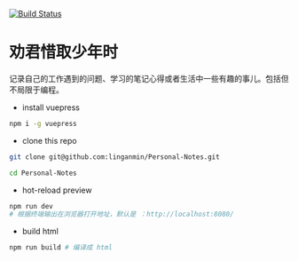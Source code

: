 [![Build Status](https://travis-ci.com/linganmin/Personal-Notes.svg?branch=master)](https://travis-ci.com/linganmin/Personal-Notes)

# 劝君惜取少年时

记录自己的工作遇到的问题、学习的笔记心得或者生活中一些有趣的事儿。包括但不局限于编程。

- install vuepress

```bash
npm i -g vuepress
```

- clone this repo

```bash
git clone git@github.com:linganmin/Personal-Notes.git

cd Personal-Notes
```

- hot-reload preview

```bash
npm run dev
# 根据终端输出在浏览器打开地址，默认是 ：http://localhost:8080/
```

- build html

```bash
npm run build # 编译成 html
```
